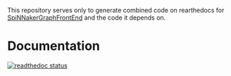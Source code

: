 This repository serves only to generate combined code on rearthedocs for [SpiNNakerGraphFrontEnd](https://github.com/SpiNNakerManchester/SpiNNakerGraphFrontEnd) and the code it depends on.
 
Documentation
=============
[![readthedoc status](https://readthedocs.org/projects/spinnaker-graphfrontend-combined/badge/)](http://spinnaker-graphfrontend-combined.readthedocs.io)
